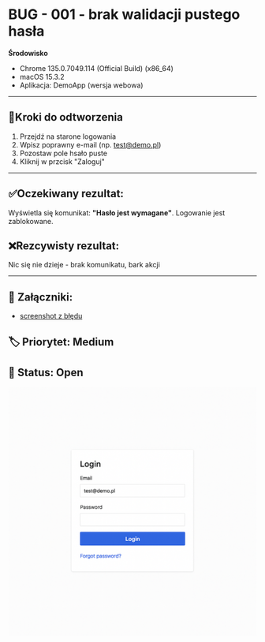 # BUG - 001 - brak walidacji pustego hasła

**Środowisko**
- Chrome 135.0.7049.114 (Official Build) (x86_64)
- macOS 15.3.2
- Aplikacja: DemoApp (wersja webowa)

---

## 🔁Kroki do odtworzenia
1. Przejdź na starone logowania 
2. Wpisz poprawny e-mail (np. test@demo.pl)
3. Pozostaw pole hsało puste 
4. Kliknij w przcisk "Zaloguj"

----

## ✅Oczekiwany rezultat:
Wyświetla się komunikat: **"Hasło jest wymagane"**. Logowanie jest zablokowane.

## ❌Rezcywisty rezultat:
Nic się nie dzieje - brak komunikatu, bark akcji

----
## 🧷 Załączniki:
- [screenshot z błędu](assets/bug-empty-password.png)

## 🏷 Priorytet: Medium  
## 🔧 Status: Open

![Bug-001](assets/bug-empty-password.png)